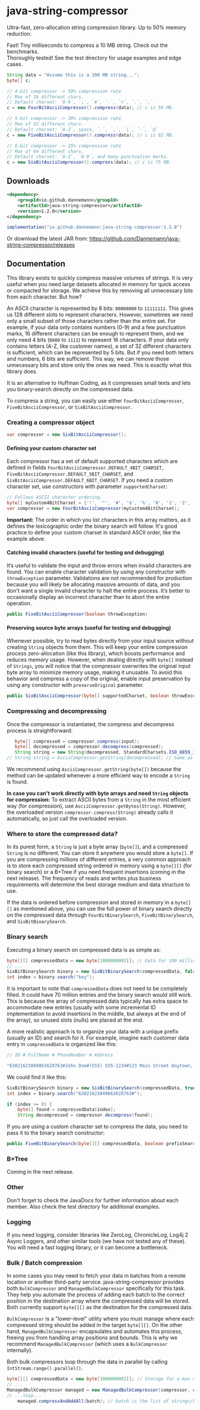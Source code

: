 # java-string-compressor
Ultra-fast, zero-allocation string compression library. Up to 50% memory reduction.

Fast! Tiny milliseconds to compress a 10 MB string. Check out the benchmarks.<br/>
Thoroughly tested! See the test directory for usage examples and edge cases.
```java
String data = "Assume this is a 100 MB string...";
byte[] c;

// 4‑bit compressor -> 50% compression rate
// Max of 16 different chars.
// Default charset: `0-9`, `;`, `#`, `-`, `+`, `.`, `,`
c = new FourBitAsciiCompressor().compress(data); // c is 50 MB.

// 5‑bit compressor -> 38% compression rate
// Max of 32 different chars.
// Default charset: `A-Z`, space, `.`, `,`, `\`, `-`, `@`
c = new FiveBitAsciiCompressor().compress(data); // c is 62 MB.

// 6‑bit compressor -> 25% compression rate
// Max of 64 different chars.
// Default charset: `A-Z`, `0-9`, and many punctuation marks.
c = new SixBitAsciiCompressor().compress(data); // c is 75 MB.
```

## Downloads
```xml
<dependency>
    <groupId>io.github.dannemann</groupId>
    <artifactId>java-string-compressor</artifactId>
    <version>1.2.0</version>
</dependency>
```
```java
implementation("io.github.dannemann:java-string-compressor:1.2.0")
```
Or download the latest JAR from: https://github.com/Dannemann/java-string-compressor/releases

## Documentation
This library exists to quickly compress massive volumes of strings. 
It is very useful when you need large datasets allocated in memory for quick access or compacted for storage.
We achieve this by removing all unnecessary bits from each character. But how?

An ASCII character is represented by 8 bits: `00000000` to `11111111`. 
This gives us 128 different slots to represent characters.
However, sometimes we need only a small subset of those characters rather than the entire set.
For example, if your data only contains numbers (0-9) and a few punctuation marks, 16 different characters can be enough to 
represent them, and we only need 4 bits (`0000` to `1111`) to represent 16 characters.
If your data only contains letters (A-Z, like customer names), a set of 32 different characters is sufficient, which can be 
represented by 5 bits.
But if you need both letters and numbers, 6 bits are sufficient.
This way, we can remove those unnecessary bits and store only the ones we need. 
This is exactly what this library does.

It is an alternative to Huffman Coding, as it compresses small texts and lets you binary-search directly on the compressed data.

To compress a string, you can easily use either `FourBitAsciiCompressor`, `FiveBitAsciiCompressor`, or `SixBitAsciiCompressor`.

### Creating a compressor object
```java
var compressor = new SixBitAsciiCompressor();
```

#### Defining your custom character set
Each compressor has a set of default supported characters which are defined in fields 
`FourBitAsciiCompressor.DEFAULT_4BIT_CHARSET`, `FiveBitAsciiCompressor.DEFAULT_5BIT_CHARSET`, and `SixBitAsciiCompressor.DEFAULT_6BIT_CHARSET`.
If you need a custom character set, use constructors with parameter `supportedCharset`:
```java
// Follows ASCII character ordering.
byte[] myCustom4BitCharset = {'!', '"', '#', '$', '%', '0', '1', '2', '3', '4', '5', '6', '7', '8', '9', '@'};
var compressor = new FourBitAsciiCompressor(myCustom4BitCharset);
```
**Important:** The order in which you list characters in this array matters, as it defines the lexicographic
order the binary search will follow. It's good practice to define your custom charset in standard ASCII order, like the example above.

#### Catching invalid characters (useful for testing and debugging)
It’s useful to validate the input and throw errors when invalid characters are found.
You can enable character validation by using any constructor with `throwException` parameter.
Validations are not recommended for production because you will likely be allocating massive amounts of data, and 
you don't want a single invalid character to halt the entire process.
It’s better to occasionally display an incorrect character than to abort the entire operation.
```java
public FiveBitAsciiCompressor(boolean throwException)
```

#### Preserving source byte arrays (useful for testing and debugging)
Whenever possible, try to read bytes directly from your input source without creating `String` objects from them.
This will keep your entire compression process zero-allocation (like this library), which boosts performance and reduces memory usage.
However, when dealing directly with `byte[]` instead of `Strings`, you will notice that the compressor overwrites the original 
input byte array to minimize memory usage, making it unusable.
To avoid this behavior and compress a copy of the original, enable input preservation by using any constructor with `preserveOriginal` parameter.
```java
public SixBitAsciiCompressor(byte[] supportedCharset, boolean throwException, boolean preserveOriginal)
```

### Compressing and decompressing
Once the compressor is instantiated, the compress and decompress process is straightforward:
```java
   byte[] compressed = compressor.compress(input);
   byte[] decompressed = compressor.decompress(compressed);
   String string = new String(decompressed, StandardCharsets.ISO_8859_1);
// String string = AsciiCompressor.getString(decompressed); // Same as above. Recommended.
```
We recommend using `AsciiCompressor.getString(byte[])` because the method can be updated whenever a more efficient way to encode a `String` is found.

**In case you can't work directly with byte arrays and need `String` objects for compression:**
To extract ASCII bytes from a `String` in the most efficient way (for compression), use `AsciiCompressor.getBytes(String)`.
However, the overloaded version `compressor.compress(String)` already calls it automatically, so just call the overloaded version.

### Where to store the compressed data?
In its purest form, a `String` is just a byte array (`byte[]`), and a compressed `String` is no different. 
You can store it anywhere you would store a `byte[]`. If you are compressing millions of different entries, a very common 
approach is to store each compressed string ordered in memory using a `byte[][]` (for binary search) or a B+Tree if you 
need frequent insertions (coming in the next release). The frequency of reads and writes plus business requirements will 
determine the best storage medium and data structure to use.

If the data is ordered before compression and stored in memory in a `byte[][]` as mentioned above, you can use the full power of binary 
search directly on the compressed data through `FourBitBinarySearch`, `FiveBitBinarySearch`, and `SixBitBinarySearch`.

### Binary search
Executing a binary search on compressed data is as simple as:
```java
byte[][] compressedData = new byte[100000000][]; // Data for 100 million customers.
// ...
SixBitBinarySearch binary = new SixBitBinarySearch(compressedData, false); // false == exact-match search.
int index = binary.search("key");
```
It is important to note that `compressedData` does not need to be completely filled. It could have 70 million entries 
and the binary search would still work. This is because the array of compressed data typically has extra space to 
accommodate new entries (usually with some incremental ID implementation to avoid insertions in the middle, but always at 
the end of the array), so unused slots (nulls) are placed at the end.

A more realistic approach is to organize your data with a unique prefix (usually an ID) and search for it. For example,
imagine each customer data entry in `compressedData` is organized like this:
```java
// ID # FullName # PhoneNumber # Address

"63821623849863628763#John Doe#(555) 555-1234#123 Main Street Anytown, CA 91234-5678"
```
We could find it like this:
```java
SixBitBinarySearch binary = new SixBitBinarySearch(compressedData, true); // true == prefix search.
int index = binary.search("63821623849863628763#");

if (index >= 0) {
    byte[] found = compressedData[index];
    String decompressed = compressor.decompress(found);
```
If you are using a custom character set to compress the data, you need to pass it to the binary search constructor:
```java
public FiveBitBinarySearch(byte[][] compressedData, boolean prefixSearch, byte[] charset)
```

### B+Tree
Coming in the next release.

### Other
Don't forget to check the JavaDocs for further information about each member.
Also check the test directory for additional examples.

### Logging
If you need logging, consider libraries like ZeroLog, ChronicleLog, Log4j 2 Async Loggers, and other similar tools
(we have not tested any of these). You will need a fast logging library, or it can become a bottleneck.

### Bulk / Batch compression
In some cases you may need to fetch your data in batches from a remote location or another third-party service.
java-string-compressor provides both `BulkCompressor` and `ManagedBulkCompressor` specifically for this task.
They help you automate the process of adding each batch to the correct position in the destination array where the
compressed data will be stored. Both currently support `byte[][]` as the destination for the compressed data. 

`BulkCompressor` is a "lower-level" utility where you must manage where each compressed string should be added in 
the target `byte[][]`. On the other hand, `ManagedBulkCompressor` encapsulates and automates this process, freeing you
from handling array positions and bounds. This is why we recommend `ManagedBulkCompressor` (which uses a `BulkCompressor` internally).

Both bulk compressors loop through the data in parallel by calling `IntStream.range().parallel()`.
```java
byte[][] compressedData = new byte[100000000][]; // Storage for a max of 100 million customers.
// ...
ManagedBulkCompressor managed = new ManagedBulkCompressor(compressor, compressedData);
// ...loop...
    managed.compressAndAddAll(batch); // batch is the list of strings/bytes to be compressed.
```
